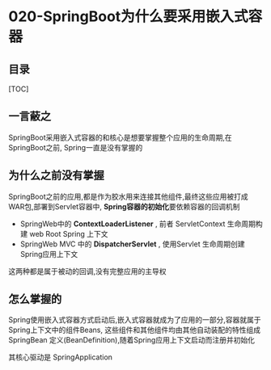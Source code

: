 # 020-SpringBoot为什么要采用嵌入式容器

## 目录

[TOC]

## 一言蔽之

SpringBoot采用嵌入式容器的和核心是想要掌握整个应用的生命周期,在SpringBoot之前, Spring一直是没有掌握的

## 为什么之前没有掌握

SpringBoot之前的应用,都是作为胶水用来连接其他组件,最终这些应用被打成WAR包,部署到Servlet容器中, **Spring容器的初始化**要依赖容器的回调机制

- SpringWeb中的 **ContextLoaderListener** , 前者 ServletContext 生命周期构建 web Root Spring 上下文
- SpringWeb MVC 中的 **DispatcherServlet**  , 使用Servlet 生命周期创建Spring应用上下文

这两种都是属于被动的回调,没有完整应用的主导权

## 怎么掌握的

Spring使用嵌入式容器方式启动后,嵌入式容器就成为了应用的一部分,容器就属于Spring上下文中的组件Beans, 这些组件和其他组件均由其他自动装配的特性组成SpringBean 定义(BeanDefinition),随着Spring应用上下文启动而注册并初始化

其核心驱动是 SpringApplication

